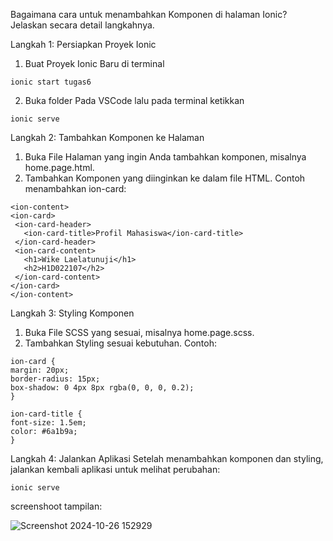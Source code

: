 Bagaimana cara untuk menambahkan Komponen di halaman Ionic? Jelaskan secara detail langkahnya.

 Langkah 1: Persiapkan Proyek Ionic
1.	Buat Proyek Ionic Baru di terminal
```
ionic start tugas6
```   
2.	Buka folder Pada VSCode lalu pada terminal ketikkan
   ```
ionic serve
```

 Langkah 2: Tambahkan Komponen ke Halaman
1.	Buka File Halaman yang ingin Anda tambahkan komponen, misalnya home.page.html.
2.	Tambahkan Komponen yang diinginkan ke dalam file HTML. Contoh menambahkan ion-card:
   ```
<ion-content>
  <ion-card>
    <ion-card-header>
      <ion-card-title>Profil Mahasiswa</ion-card-title>
    </ion-card-header>
    <ion-card-content>
      <h1>Wike Laelatunuji</h1>
      <h2>H1D022107</h2>
    </ion-card-content>
  </ion-card>
</ion-content>
```
Langkah 3: Styling Komponen
1.	Buka File SCSS yang sesuai, misalnya home.page.scss.
2.	Tambahkan Styling sesuai kebutuhan. Contoh:
   ```
ion-card {
  margin: 20px;
  border-radius: 15px;
  box-shadow: 0 4px 8px rgba(0, 0, 0, 0.2);
}

ion-card-title {
  font-size: 1.5em;
  color: #6a1b9a;
}
```

Langkah 4: Jalankan Aplikasi
Setelah menambahkan komponen dan styling, jalankan kembali aplikasi untuk melihat perubahan:
```
ionic serve
```

screenshoot tampilan:

![Screenshot 2024-10-26 152929](https://github.com/user-attachments/assets/fcd810c4-c164-430c-a94e-5f979337dc7a)


